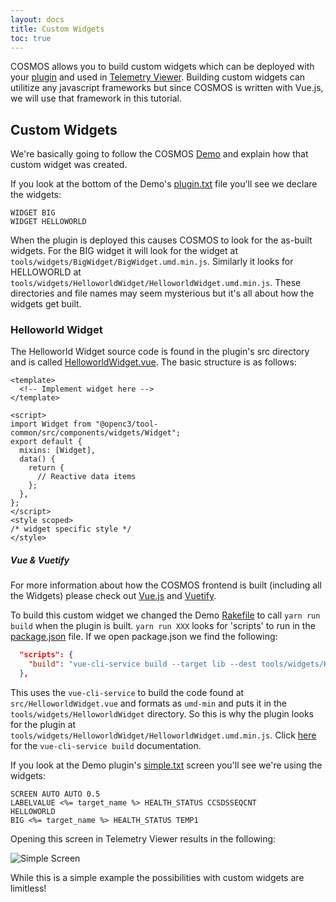 ```yaml
---
layout: docs
title: Custom Widgets
toc: true
---
```


COSMOS allows you to build custom widgets which can be deployed with your [plugin]({{site.baseurl}}/docs/v5/plugins) and used in [Telemetry Viewer]({{site.baseurl}}/docs/v5/tlm-viewer). Building custom widgets can utilitize any javascript frameworks but since COSMOS is written with Vue.js, we will use that framework in this tutorial.

## Custom Widgets

We're basically going to follow the COSMOS [Demo](https://github.com/OpenC3/cosmos/tree/main/openc3-cosmos-init/plugins/packages/openc3-cosmos-demo) and explain how that custom widget was created.

If you look at the bottom of the Demo's [plugin.txt](https://github.com/OpenC3/cosmos/blob/main/openc3-cosmos-init/plugins/packages/openc3-cosmos-demo/plugin.txt) file you'll see we declare the widgets:

```
WIDGET BIG
WIDGET HELLOWORLD
```

When the plugin is deployed this causes COSMOS to look for the as-built widgets. For the BIG widget it will look for the widget at `tools/widgets/BigWidget/BigWidget.umd.min.js`. Similarly it looks for HELLOWORLD at `tools/widgets/HelloworldWidget/HelloworldWidget.umd.min.js`. These directories and file names may seem mysterious but it's all about how the widgets get built.

### Helloworld Widget

The Helloworld Widget source code is found in the plugin's src directory and is called [HelloworldWidget.vue](https://github.com/OpenC3/cosmos/blob/main/openc3-cosmos-init/plugins/packages/openc3-cosmos-demo/src/HelloworldWidget.vue). The basic structure is as follows:

```vue
<template>
  <!-- Implement widget here -->
</template>

<script>
import Widget from "@openc3/tool-common/src/components/widgets/Widget";
export default {
  mixins: [Widget],
  data() {
    return {
      // Reactive data items
    };
  },
};
</script>
<style scoped>
/* widget specific style */
</style>
```

<div class="note info">
  <h5>Vue & Vuetify</h5>
  <p>For more information about how the COSMOS frontend is built (including all the Widgets) please check out <a href="https://vuejs.org">Vue.js</a> and <a href="https://vuetifyjs.com">Vuetify</a>.</p>
</div>

To build this custom widget we changed the Demo [Rakefile](https://github.com/OpenC3/cosmos/blob/main/openc3-cosmos-init/plugins/packages/openc3-cosmos-demo/Rakefile) to call `yarn run build` when the plugin is built. `yarn run XXX` looks for 'scripts' to run in the [package.json](https://github.com/OpenC3/cosmos/blob/main/openc3-cosmos-init/plugins/packages/openc3-cosmos-demo/package.json) file. If we open package.json we find the following:

```json
  "scripts": {
    "build": "vue-cli-service build --target lib --dest tools/widgets/HelloworldWidget --formats umd-min src/HelloworldWidget.vue --name HelloworldWidget && vue-cli-service build --target lib --dest tools/widgets/BigWidget --formats umd-min src/BigWidget.vue --name BigWidget"
  },
```

This uses the `vue-cli-service` to build the code found at `src/HelloworldWidget.vue` and formats as `umd-min` and puts it in the `tools/widgets/HelloworldWidget` directory. So this is why the plugin looks for the plugin at `tools/widgets/HelloworldWidget/HelloworldWidget.umd.min.js`. Click [here](https://cli.vuejs.org/guide/cli-service.html#vue-cli-service-build) for the `vue-cli-service build` documentation.

If you look at the Demo plugin's [simple.txt](https://github.com/OpenC3/cosmos/blob/main/openc3-cosmos-init/plugins/packages/openc3-cosmos-demo/targets/INST/screens/simple.txt) screen you'll see we're using the widgets:

```
SCREEN AUTO AUTO 0.5
LABELVALUE <%= target_name %> HEALTH_STATUS CCSDSSEQCNT
HELLOWORLD
BIG <%= target_name %> HEALTH_STATUS TEMP1
```

Opening this screen in Telemetry Viewer results in the following:

![Simple Screen]({{site.baseurl}}/img/v5/guides/simple_screen.png)

While this is a simple example the possibilities with custom widgets are limitless!
